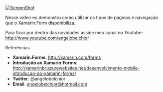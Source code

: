 [![ScreenShot](http://img.youtube.com/vi/AI1AVI5v9-s/0.jpg)](https://www.youtube.com/watch?v=AI1AVI5v9-s)

Nesse vídeo eu demonstro como utilizar os tipos de páginas e navegação que o Xamarin.Form disponibiliza.

Para ficar por dentro das novidades assine meu canal no Youtube: http://www.youtube.com/angelobelchior

Referências

- **Xamarin.Forms**: http://xamarin.com/forms
- **Introdução ao Xamarin.Forms**: http://xamarinbr.azurewebsites.net/desenvolvimento-mobile-introducao-ao-xamarin-forms/
- **Twitter**: @angelobelchior
- **Email**: angelobelchior@hotmail.com
